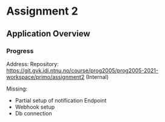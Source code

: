 # Assignment 2

## Application Overview

### Progress
Address: 
Repository: https://git.gvk.idi.ntnu.no/course/prog2005/prog2005-2021-workspace/primo/assignment2 (Internal)

Missing:
* Partial setup of notification Endpoint
* Webhook setup
* Db connection
